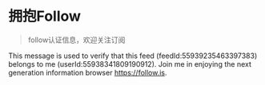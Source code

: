 # 拥抱Follow

> follow认证信息，欢迎关注订阅

This message is used to verify that this feed (feedId:55939235463397383) belongs to me (userId:55938341809190912). Join me in enjoying the next generation information browser https://follow.is.

